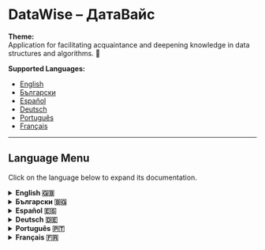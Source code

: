 # DataWise – ДатаВайс

**Theme:**  
Application for facilitating acquaintance and deepening knowledge in data structures and algorithms. 🚀

**Supported Languages:**  
- [English](#english)
- [Български](#български)
- [Español](#español)
- [Deutsch](#deutsch)
- [Português](#português)
- [Français](#français)

---

## Language Menu

Click on the language below to expand its documentation.

<details>
  <summary id="english"><strong>English 🇬🇧</strong></summary>

  ### 1. Authors & Supervisor

  - **Alex Ivailov Stefanov**  
    - Address: Kazanlak, “Dobri Kehayov” St. No. 13 🏠  
    - Phone: 0889475177 📞  
    - Email: [rlgalexbgto@gmail.com](mailto:rlgalexbgto@gmail.com) ✉️  
    - School: PPMG “Nikola Obreschkov” 🎓  
    - Class: 11B

  - **Supervisor: Zdravka Stefanova Dimitrova**  
    - Phone: 0893422519 📞  
    - Email: [dimitrova@pmgkk.com](mailto:dimitrova@pmgkk.com) ✉️  
    - Position: Teacher of Informatics and Information Technologies 👩‍🏫

  ### 2. Project Summary & Objectives

  **Goals:**  
  DataWise is designed for aspiring programmers by providing a platform to enhance skills in data structures and algorithms—essential for technical interviews at top tech companies. 💡

  **Context:**  
  Technical interviews often require deep understanding of algorithms and data structures. DataWise combines a custom AI model (developed entirely in Python without external libraries) with traditional educational resources for a comprehensive learning experience. 🎯

  **Key Project Phases:**  
  - Idea formulation 💭  
  - Architectural design 🏗️  
  - Ecosystem configuration ⚙️  
  - Studying Artificial Intelligence 🤖  
  - Building the AI model architecture  
  - Learning Front-End (TypeScript, Angular) and Python 🐍  
  - Creating a dataset (~10,000 examples) 📊  
  - Implementing the AI model  
  - Logo and design development 🎨  
  - Testing, optimization, and feedback collection 🛠️

  ### 3. Complexity & Mathematical Challenges

  - **Linear Algebra & Matrix Operations:** Essential for model training (e.g., combining multi-dimensional data in convolution layers). ➗  
  - **Activation Function & Differentiability:** Uses ReLU to transform data, crucial for effective backpropagation. 🔄  
  - **Optimization & Gradient Descent:** Trained using stochastic gradient descent with adaptive learning techniques to avoid local minima. 📉  
  - **Backpropagation:** Involves computing gradients through complex layer connections. 🔍  
  - **Normalization & Regularization:** Techniques like batch normalization and L2 regularization ensure stable training. ⚖️

  ### 4. Data Set Details

  - **Source & Copyright:**  
    All data have been personally collected and are protected under the MIT License. 🔒
    
  - **Size & Structure:**  
    The dataset includes nearly 10,000 carefully selected examples for training and validation. 📚
    
  - **Categories:**  
    - BFS (Breadth-First Search)  
    - DFS (Depth-First Search)  
    - Two Pointers  
    - Dynamic Programming  
    - Greedy Algorithm  
    - Backtracking  
    - Binary Search  
    - Disjoint Set  
    - Game Theory  
    - N/A (Undefined/Other) 📑

  ### 5. Ecosystems & Integration

  DataWise integrates multiple technologies:
  - **Angular (Front-End):** Provides a modern, interactive UI via RESTful APIs. 💻  
  - **Flask (Python):** Hosts the AI model and handles complex computations. 🐍  
  - **ASP.NET:** Implements additional services and business logic. 🔌  
  - **Cross-Layer Integration:** Ensures all components work in harmony. 🤝

  ### 6. Architecture & Components

  - **DataWise.AI:**  
    Contains the AI module built in Python (using a custom TextCNN model via Flask). 🤖
  
  - **DataWise.Api:**  
    An API layer based on ASP.NET that connects the AI module with the UI. 🔗
  
  - **DataWise.Client:**  
    The front-end application built with Angular, delivering an intuitive user interface. 🌐
  
  - **DataWise.Core:**  
    Core services and business logic using .NET for backend operations. ⚙️
  
  - **DataWise.Data:**  
    Manages data storage and access (both relational and non-relational databases). 🗄️
  
  - **DataWise.Common:**  
    Contains shared constants and helper functions. 🔧

  ### 7. Functionalities

  **Current Functionalities:**  
  - **Local Model Execution:** The AI model processes input text and provides automatic categorization. 🔄  
  - **Web Interface with Categorization:** Users input text and receive immediate feedback. 🌟  
  - **Knowledge Nexus:** An educational module offering source code, descriptions, comparisons, and more for interview preparation. 📘  
  - **Data Chartizer:** Quickly processes large datasets to generate custom charts. 📈

  ### 8. Implementation Details (Overview)

  The AI module, based on a TextCNN architecture, processes text by converting it into numerical vectors and applying sequential operations like convolution, pooling, and a fully connected layer to classify input data. The training involves backpropagation to update the model parameters. 🧠

  ### 9. Conclusion

  DataWise offers an innovative, comprehensive solution for preparing candidates for technical interviews by combining advanced AI algorithms with a modular, scalable architecture. This project equips users with both deep theoretical knowledge and practical skills essential for success. 🎓

  ### 10. License & Contact

  **License:**  
  This project is licensed under the [MIT License](LICENSE). 📄

  **Contact:**  
  - **Alex Ivailov Stefanov** – Email: [rlgalexbgto@gmail.com](mailto:rlgalexbgto@gmail.com)  
  - **Supervisor: Zdravka Stefanova Dimitrova** – Email: [dimitrova@pmgkk.com](mailto:dimitrova@pmgkk.com) 📬

</details>

<details>
  <summary id="български"><strong>Български 🇧🇬</strong></summary>

  ### 1. Автори и Ръководител

  - **Алекс Ивайлов Стефанов**  
    - Адрес: гр. Казанлък, ул. „Добри Кехайов“ №13 🏠  
    - Телефон: 0889475177 📞  
    - Email: [rlgalexbgto@gmail.com](mailto:rlgalexbgto@gmail.com) ✉️  
    - Училище: ППМГ „Никола Обрешков“ 🎓  
    - Клас: 11б

  - **Ръководител: Здравка Стефанова Димитрова**  
    - Телефон: 0893422519 📞  
    - Email: [dimitrova@pmgkk.com](mailto:dimitrova@pmgkk.com) ✉️  
    - Длъжност: Учител по информатика и информационни технологии 👩‍🏫

  ### 2. Резюме и Цели

  **Цели:**  
  DataWise е насочен към кандидатите в програмирането, като им предоставя платформа за усъвършенстване на знанията по структури от данни и алгоритми – умения, критични за интервюта в водещи технологични компании. 💡

  **Контекст:**  
  Интервютата изискват задълбочено познаване на алгоритми и структури от данни. DataWise съчетава собствен AI модел (разработен изцяло на Python без външни библиотеки) с традиционни образователни ресурси. 🎯

  **Основни етапи:**  
  - Формулиране на идеята 💭  
  - Изграждане на архитектура 🏗️  
  - Конфигуриране на екосистемата ⚙️  
  - Изучаване на AI 🤖  
  - Изграждане на архитектурата на AI модела  
  - Обучение по Front-End (TypeScript, Angular) и Python 🐍  
  - Създаване на dataset (~10,000 примера) 📊  
  - Имплементация на AI модела  
  - Разработка на лого и дизайн 🎨  
  - Тестване, оптимизация и събиране на обратна връзка 🛠️

  ### 3. Математически Сложности

  - **Линейна алгебра и матрични операции:** Ключови за обучението на модела (например, комбиниране на данни в конволюционните слоеве). ➗  
  - **Функция на активация и диференциируемост:** Използва се ReLU за трансформация на входните данни, необходима за успешното backpropagation. 🔄  
  - **Оптимизация и градиентен спуск:** Обучението става чрез стохастичен градиентен спуск с адаптивни техники. 📉  
  - **Обратна разпространение:** Изчисляване на градиенти през сложни слоеве. 🔍  
  - **Нормализация и регуларизация:** Batch normalization и L2-регуларизация за стабилност на обучението. ⚖️

  ### 4. Данни (Dataset)

  - **Източник и авторски права:**  
    Всички данни са събрани и подготвени лично и са защитени с MIT лиценз. 🔒
    
  - **Размер и структура:**  
    Dataset съдържа близо 10,000 примера за обучение и валидиране. 📚
    
  - **Категории:**  
    - BFS (Обхождане в ширина)  
    - DFS (Обхождане в дълбочина)  
    - Two Pointers  
    - Dynamic Programming  
    - Greedy Algorithm  
    - Backtracking  
    - Binary Search  
    - Disjoint Set  
    - Game Theory  
    - N/A (Неопределено/Други) 📑

  ### 5. Екосистеми и Интеграция

  - **Angular (Front-End):** Осигурява модерен, интерактивен интерфейс чрез RESTful API. 💻  
  - **Flask (Python):** Изпълнява AI модела и сложните изчисления. 🐍  
  - **ASP.NET:** Реализира допълнителни услуги и бизнес логика. 🔌  
  - **Свързаност:** Интеграцията на различните технологии гарантира синхронна работа. 🤝

  ### 6. Архитектура и Компоненти

  - **DataWise.AI:**  
    Съдържа AI модул, разработен на Python (TextCNN чрез Flask). 🤖
  
  - **DataWise.Api:**  
    API слой, базиран на ASP.NET, свързващ AI модула с интерфейса. 🔗
  
  - **DataWise.Client:**  
    Фронтенд, разработен с Angular, предоставящ интуитивен потребителски интерфейс. 🌐
  
  - **DataWise.Core:**  
    Основни услуги и бизнес логика, реализирани на .NET. ⚙️
  
  - **DataWise.Data:**  
    Слой за управление на данните (релационни и нерелационни бази). 🗄️
  
  - **DataWise.Common:**  
    Общи константи и помощни функции. 🔧

  ### 7. Функционалности

  **Сегашни функционалности:**  
  - **Локално изпълнение на модела:** Моделът обработва входни данни и извършва автоматична категоризация. 🔄  
  - **Уеб интерфейс с категоризация:** Потребителите въвеждат текст и получават незабавна обратна връзка. 🌟  
  - **Knowledge Nexus:** Образователен модул с информация за подготовка за интервюта и изпити. 📘  
  - **Data Chartizer:** Обработка на големи datasets за генериране на персонализирани диаграми. 📈

  ### 8. Реализация (Обща Описание)

  AI модулът, базиран на TextCNN архитектура, преобразува текст в числови вектори и извършва последователни операции като конволюция, пул и напълно свързан слой за класификация. Обучението се извършва чрез backpropagation за актуализиране на параметрите. 🧠

  ### 9. Заключение

  DataWise е иновативно решение за подготовка на кандидати за технически интервюта. Чрез интегриране на сложни математически алгоритми и модулна архитектура, проектът предоставя теоретични знания и практически умения, необходими за успех. 🎓

  ### 10. Лиценз и Контакт

  **Лиценз:**  
  Проектът е лицензиран под [MIT License](LICENSE). 📄

  **Контакт:**  
  - **Алекс Ивайлов Стефанов** – Email: [rlgalexbgto@gmail.com](mailto:rlgalexbgto@gmail.com)  
  - **Ръководител: Здравка Стефанова Димитрова** – Email: [dimitrova@pmgkk.com](mailto:dimitrova@pmgkk.com) 📬

</details>

<details>
  <summary id="español"><strong>Español 🇪🇸</strong></summary>

  ### 1. Autores y Supervisor

  - **Alex Ivailov Stefanov**  
    - Dirección: Kazanlak, calle “Dobri Kehayov” No. 13 🏠  
    - Teléfono: 0889475177 📞  
    - Email: [rlgalexbgto@gmail.com](mailto:rlgalexbgto@gmail.com) ✉️  
    - Escuela: PPMG “Nikola Obreschkov” 🎓  
    - Clase: 11B

  - **Supervisor: Zdravka Stefanova Dimitrova**  
    - Teléfono: 0893422519 📞  
    - Email: [dimitrova@pmgkk.com](mailto:dimitrova@pmgkk.com) ✉️  
    - Cargo: Profesora de Informática y Tecnologías de la Información 👩‍🏫

  ### 2. Resumen y Objetivos

  **Objetivos:**  
  DataWise está diseñado para preparar a futuros programadores, proporcionando una plataforma para mejorar conocimientos en estructuras de datos y algoritmos, esenciales para entrevistas en grandes empresas tecnológicas. 💡

  **Contexto:**  
  Las entrevistas requieren un profundo entendimiento de algoritmos y estructuras de datos. DataWise combina un modelo de IA personalizado (desarrollado íntegramente en Python sin bibliotecas externas) con recursos educativos tradicionales. 🎯

  **Fases del Proyecto:**  
  - Formulación de la idea 💭  
  - Diseño arquitectónico 🏗️  
  - Configuración del ecosistema ⚙️  
  - Estudio de la IA 🤖  
  - Construcción de la arquitectura del modelo  
  - Aprendizaje de Front-End (TypeScript, Angular) y Python 🐍  
  - Creación de un dataset (~10,000 ejemplos) 📊  
  - Implementación del modelo  
  - Desarrollo de logotipo y diseño 🎨  
  - Pruebas, optimización y retroalimentación 🛠️

  ### 3. Complejidades y Desafíos Matemáticos

  - **Álgebra Lineal y Operaciones Matriciales:** Cruciales para el entrenamiento del modelo (por ejemplo, combinar datos en capas de convolución). ➗  
  - **Función de Activación y Diferenciabilidad:** Se utiliza ReLU, imprescindible para una correcta retropropagación. 🔄  
  - **Optimización y Descenso de Gradiente:** Se emplea SGD con técnicas adaptativas y momentum para evitar mínimos locales. 📉  
  - **Backpropagation:** Cálculo y seguimiento de gradientes a través de operaciones complejas. 🔍  
  - **Normalización y Regularización:** Técnicas como batch normalization y L2 regularización estabilizan el entrenamiento. ⚖️

  ### 4. Detalles del Dataset

  - **Fuente y Derechos:**  
    Los datos han sido recolectados y preparados personalmente y están protegidos bajo la licencia MIT. 🔒
    
  - **Tamaño y Estructura:**  
    Un dataset con casi 10,000 ejemplos para entrenamiento y validación. 📚
    
  - **Categorías:**  
    - BFS (Búsqueda en anchura)  
    - DFS (Búsqueda en profundidad)  
    - Two Pointers  
    - Dynamic Programming  
    - Greedy Algorithm  
    - Backtracking  
    - Binary Search  
    - Disjoint Set  
    - Game Theory  
    - N/A (Indefinido/Otros) 📑

  ### 5. Ecosistemas e Integración

  DataWise integra:
  - **Angular (Front-End):** Proporciona una interfaz moderna e interactiva a través de APIs RESTful. 💻  
  - **Flask (Python):** Hospeda el modelo de IA y realiza cálculos complejos. 🐍  
  - **ASP.NET:** Implementa servicios adicionales y la lógica de negocio. 🔌  
  - **Integración Total:** Todos los componentes trabajan de manera coordinada. 🤝

  ### 6. Arquitectura y Componentes

  - **DataWise.AI:**  
    Contiene el módulo de IA desarrollado en Python (modelo TextCNN a través de Flask). 🤖
  
  - **DataWise.Api:**  
    Capa API basada en ASP.NET que conecta el módulo de IA con la interfaz de usuario. 🔗
  
  - **DataWise.Client:**  
    Aplicación front-end desarrollada con Angular. 🌐
  
  - **DataWise.Core:**  
    Servicios centrales y lógica de negocio en .NET. ⚙️
  
  - **DataWise.Data:**  
    Gestión de datos en bases de datos relacionales y no relacionales. 🗄️
  
  - **DataWise.Common:**  
    Constantes y funciones auxiliares reutilizables. 🔧

  ### 7. Funcionalidades

  **Funcionalidades Actuales:**  
  - **Ejecución Local del Modelo:** El modelo procesa el texto y clasifica automáticamente. 🔄  
  - **Interfaz Web con Categorización:** Los usuarios ingresan texto y reciben retroalimentación inmediata. 🌟  
  - **Knowledge Nexus:** Módulo educativo con código, descripciones y comparaciones para preparación. 📘  
  - **Data Chartizer:** Procesa grandes datasets para generar gráficos personalizados. 📈

  ### 8. Descripción de la Implementación (Resumen)

  El módulo de IA basado en TextCNN transforma el texto en vectores numéricos y aplica operaciones secuenciales como convolución, pooling y una capa completamente conectada para clasificar los datos. El entrenamiento utiliza backpropagation para ajustar los parámetros del modelo. 🧠

  ### 9. Conclusión

  DataWise ofrece una solución innovadora y completa para preparar a los candidatos en entrevistas técnicas, combinando algoritmos avanzados y una arquitectura modular para brindar tanto conocimientos teóricos como prácticos. 🎓

  ### 10. Licencia y Contacto

  **Licencia:**  
  Este proyecto está licenciado bajo la [MIT License](LICENSE). 📄

  **Contacto:**  
  - **Alex Ivailov Stefanov** – Email: [rlgalexbgto@gmail.com](mailto:rlgalexbgto@gmail.com)  
  - **Supervisor: Zdravka Stefanova Dimitrova** – Email: [dimitrova@pmgkk.com](mailto:dimitrova@pmgkk.com) 📬

</details>

<details>
  <summary id="deutsch"><strong>Deutsch 🇩🇪</strong></summary>

  ### 1. Autoren und Betreuer

  - **Alex Ivailov Stefanov**  
    - Adresse: Kazanlak, „Dobri Kehayov“ Str. Nr. 13 🏠  
    - Telefon: 0889475177 📞  
    - Email: [rlgalexbgto@gmail.com](mailto:rlgalexbgto@gmail.com) ✉️  
    - Schule: PPMG „Nikola Obreschkov“ 🎓  
    - Klasse: 11B

  - **Betreuer: Zdravka Stefanova Dimitrova**  
    - Telefon: 0893422519 📞  
    - Email: [dimitrova@pmgkk.com](mailto:dimitrova@pmgkk.com) ✉️  
    - Position: Lehrerin für Informatik und Informationstechnologien 👩‍🏫

  ### 2. Projektübersicht und Ziele

  **Ziele:**  
  DataWise richtet sich an angehende Programmierer und bietet eine Plattform zur Vertiefung der Kenntnisse in Datenstrukturen und Algorithmen – essenziell für technische Interviews bei führenden Technologieunternehmen. 💡

  **Kontext:**  
  Technische Interviews erfordern ein tiefes Verständnis von Algorithmen und Datenstrukturen. DataWise kombiniert ein eigens entwickeltes KI-Modell (komplett in Python ohne externe Bibliotheken) mit traditionellen Lernressourcen. 🎯

  **Projektphasen:**  
  - Ideenfindung 💭  
  - Architekturgestaltung 🏗️  
  - Konfiguration des Ökosystems ⚙️  
  - Studium der KI 🤖  
  - Aufbau der Modellarchitektur  
  - Lernen von Front-End (TypeScript, Angular) und Python 🐍  
  - Erstellung eines Datensatzes (~10.000 Beispiele) 📊  
  - Implementierung des Modells  
  - Logo- und Designentwicklung 🎨  
  - Testen, Optimierung und Feedback 🛠️

  ### 3. Mathematische Herausforderungen

  - **Lineare Algebra und Matrixoperationen:** Wichtig für das Training (z. B. Kombination von Daten in Convolution-Schichten). ➗  
  - **Aktivierungsfunktion und Differenzierbarkeit:** ReLU wird verwendet und muss differenzierbar sein für effektives Backpropagation. 🔄  
  - **Optimierung und Gradientenabstieg:** Einsatz von SGD mit adaptiver Lernrate und Momentum zur Vermeidung lokaler Minima. 📉  
  - **Backpropagation:** Komplexe Berechnungen der Gradienten über die Schichten. 🔍  
  - **Normalisierung und Regularisierung:** Batch Normalization und L2-Regularisierung stabilisieren das Training. ⚖️

  ### 4. Datensatzdetails

  - **Quelle und Urheberrecht:**  
    Alle Daten wurden persönlich gesammelt und sind durch die MIT-Lizenz geschützt. 🔒
    
  - **Größe und Struktur:**  
    Ein Datensatz mit nahezu 10.000 Beispielen zur Ausbildung und Validierung. 📚
    
  - **Kategorien:**  
    - BFS (Breitensuche)  
    - DFS (Tiefensuche)  
    - Two Pointers  
    - Dynamic Programming  
    - Greedy Algorithm  
    - Backtracking  
    - Binary Search  
    - Disjoint Set  
    - Game Theory  
    - N/A (Nicht definiert/Andere) 📑

  ### 5. Ökosysteme und Integration

  DataWise integriert:
  - **Angular (Front-End):** Bietet eine moderne, interaktive Oberfläche über RESTful APIs. 💻  
  - **Flask (Python):** Hoster des KI-Modells und Durchführung komplexer Berechnungen. 🐍  
  - **ASP.NET:** Implementiert zusätzliche Dienste und Geschäftslogik. 🔌  
  - **Integration:** Sorgt für einen reibungslosen Betrieb aller Komponenten. 🤝

  ### 6. Architektur und Komponenten

  - **DataWise.AI:**  
    Enthält das in Python entwickelte KI-Modul (TextCNN über Flask). 🤖
  
  - **DataWise.Api:**  
    Eine auf ASP.NET basierende API-Schicht, die das KI-Modul mit der Benutzeroberfläche verbindet. 🔗
  
  - **DataWise.Client:**  
    Das Front-End, entwickelt mit Angular. 🌐
  
  - **DataWise.Core:**  
    Zentrale Dienste und Geschäftslogik in .NET. ⚙️
  
  - **DataWise.Data:**  
    Verwaltung der Daten in relationalen und nicht-relationalen Datenbanken. 🗄️
  
  - **DataWise.Common:**  
    Gemeinsame Konstanten und Hilfsfunktionen. 🔧

  ### 7. Funktionalitäten

  **Aktuelle Funktionen:**  
  - **Lokale Ausführung des Modells:** Das Modell verarbeitet Eingabedaten und klassifiziert automatisch. 🔄  
  - **Webbasierte Kategorisierung:** Benutzer geben Text ein und erhalten sofortiges Feedback. 🌟  
  - **Knowledge Nexus:** Bildungsmodul mit Quellcode, Beschreibungen und Vergleichen zur Vorbereitung. 📘  
  - **Data Chartizer:** Schnelle Verarbeitung großer Datensätze zur Erstellung personalisierter Diagramme. 📈

  ### 8. Implementierungsdetails (Kurzbeschreibung)

  Das KI-Modul basiert auf einer TextCNN-Architektur, die Text in numerische Vektoren umwandelt und durch mehrere Schichten (Convolution, Pooling, Fully Connected) klassifiziert. Das Training erfolgt über Backpropagation. 🧠

  ### 9. Fazit

  DataWise demonstriert hohes technisches Potenzial und bietet eine umfassende Lösung zur Vorbereitung auf technische Interviews. Die Kombination aus fortschrittlichen Algorithmen und einer modularen Architektur vermittelt sowohl theoretisches Wissen als auch praktische Fähigkeiten. 🎓

  ### 10. Lizenz und Kontakt

  **Lizenz:**  
  Dieses Projekt steht unter der [MIT License](LICENSE). 📄

  **Kontakt:**  
  - **Alex Ivailov Stefanov** – Email: [rlgalexbgto@gmail.com](mailto:rlgalexbgto@gmail.com)  
  - **Betreuerin: Zdravka Stefanova Dimitrova** – Email: [dimitrova@pmgkk.com](mailto:dimitrova@pmgkk.com) 📬

</details>

<details>
  <summary id="português"><strong>Português 🇵🇹</strong></summary>

  ### 1. Autores e Supervisor

  - **Alex Ivailov Stefanov**  
    - Endereço: Kazanlak, “Dobri Kehayov” St. Nº 13 🏠  
    - Telefone: 0889475177 📞  
    - Email: [rlgalexbgto@gmail.com](mailto:rlgalexbgto@gmail.com) ✉️  
    - Escola: PPMG “Nikola Obreschkov” 🎓  
    - Turma: 11B

  - **Supervisor: Zdravka Stefanova Dimitrova**  
    - Telefone: 0893422519 📞  
    - Email: [dimitrova@pmgkk.com](mailto:dimitrova@pmgkk.com) ✉️  
    - Cargo: Professora de Informática e Tecnologias da Informação 👩‍🏫

  ### 2. Resumo e Objetivos

  **Objetivos:**  
  DataWise foi criado para preparar futuros programadores, oferecendo uma plataforma para aprimorar conhecimentos em estruturas de dados e algoritmos – habilidades essenciais para entrevistas em grandes empresas de tecnologia. 💡

  **Contexto:**  
  Entrevistas técnicas exigem um entendimento profundo de algoritmos e estruturas de dados. DataWise combina um modelo de IA personalizado (desenvolvido inteiramente em Python sem bibliotecas externas) com recursos educacionais tradicionais. 🎯

  **Fases do Projeto:**  
  - Formulação da ideia 💭  
  - Design arquitetônico 🏗️  
  - Configuração do ecossistema ⚙️  
  - Estudo de IA 🤖  
  - Construção da arquitetura do modelo  
  - Aprendizado de Front-End (TypeScript, Angular) e Python 🐍  
  - Criação de um dataset (~10,000 exemplos) 📊  
  - Implementação do modelo  
  - Desenvolvimento do logotipo e design 🎨  
  - Testes, otimização e coleta de feedback 🛠️

  ### 3. Desafios Matemáticos

  - **Álgebra Linear e Operações Matriciais:** Fundamentais para o treinamento (por exemplo, combinar dados em camadas de convolução). ➗  
  - **Função de Ativação e Diferenciabilidade:** A função ReLU deve ser diferenciável para o backpropagation funcionar corretamente. 🔄  
  - **Otimização e Gradiente Descendente:** Uso de SGD com técnicas adaptativas e momentum para evitar mínimos locais. 📉  
  - **Backpropagation:** Cálculo e propagação de gradientes através de operações não lineares. 🔍  
  - **Normalização e Regularização:** Batch normalization e L2 regularização garantem a estabilidade do treinamento. ⚖️

  ### 4. Detalhes do Dataset

  - **Fonte e Direitos:**  
    Todos os dados foram coletados e preparados pessoalmente e estão protegidos pela licença MIT. 🔒
    
  - **Tamanho e Estrutura:**  
    Um dataset com cerca de 10,000 exemplos para treinamento e validação. 📚
    
  - **Categorias:**  
    - BFS (Busca em Largura)  
    - DFS (Busca em Profundidade)  
    - Two Pointers  
    - Dynamic Programming  
    - Greedy Algorithm  
    - Backtracking  
    - Binary Search  
    - Disjoint Set  
    - Game Theory  
    - N/A (Indefinido/Outros) 📑

  ### 5. Ecossistemas e Integração

  DataWise integra:
  - **Angular (Front-End):** Oferece uma interface moderna que se comunica via APIs RESTful. 💻  
  - **Flask (Python):** Hospeda o modelo de IA e realiza cálculos complexos. 🐍  
  - **ASP.NET:** Implementa serviços adicionais e lógica de negócio através de endpoints padronizados. 🔌  
  - **Integração Completa:** Todos os componentes funcionam de forma coordenada. 🤝

  ### 6. Arquitetura e Componentes

  - **DataWise.AI:**  
    Contém o módulo de IA desenvolvido em Python (modelo TextCNN via Flask). 🤖
  
  - **DataWise.Api:**  
    Camada de API baseada em ASP.NET que conecta o módulo de IA à interface do usuário. 🔗
  
  - **DataWise.Client:**  
    Aplicação front-end desenvolvida com Angular. 🌐
  
  - **DataWise.Core:**  
    Serviços centrais e lógica de negócio implementados em .NET. ⚙️
  
  - **DataWise.Data:**  
    Gerenciamento de dados em bancos relacionais e não relacionais. 🗄️
  
  - **DataWise.Common:**  
    Constantes e funções auxiliares reutilizáveis. 🔧

  ### 7. Funcionalidades

  **Funcionalidades Atuais:**  
  - **Execução Local do Modelo:** O modelo processa dados de entrada e realiza classificação automática. 🔄  
  - **Interface Web com Categorização:** Usuários inserem texto e recebem feedback imediato. 🌟  
  - **Knowledge Nexus:** Módulo educativo com código, descrições e comparações para preparação. 📘  
  - **Data Chartizer:** Processa grandes datasets para gerar gráficos personalizados. 📈

  ### 8. Detalhes da Implementação (Visão Geral)

  O módulo de IA baseado em TextCNN transforma o texto em vetores numéricos e aplica operações sequenciais (como convolução, pooling e uma camada totalmente conectada) para classificar os dados. O treinamento utiliza backpropagation para atualizar os parâmetros do modelo. 🧠

  ### 9. Conclusão

  DataWise representa uma solução inovadora e abrangente para preparar candidatos para entrevistas técnicas, combinando algoritmos avançados com uma arquitetura modular que fornece conhecimentos teóricos e habilidades práticas essenciais. 🎓

  ### 10. Licença e Contato

  **Licença:**  
  Este projeto está licenciado sob a [MIT License](LICENSE). 📄

  **Contato:**  
  - **Alex Ivailov Stefanov** – Email: [rlgalexbgto@gmail.com](mailto:rlgalexbgto@gmail.com)  
  - **Supervisor: Zdravka Stefanova Dimitrova** – Email: [dimitrova@pmgkk.com](mailto:dimitrova@pmgkk.com) 📬

</details>

<details>
  <summary id="français"><strong>Français 🇫🇷</strong></summary>

  ### 1. Auteurs et Superviseur

  - **Alex Ivailov Stefanov**  
    - Adresse: Kazanlak, rue “Dobri Kehayov” No. 13 🏠  
    - Téléphone: 0889475177 📞  
    - Email: [rlgalexbgto@gmail.com](mailto:rlgalexbgto@gmail.com) ✉️  
    - École: PPMG “Nikola Obreschkov” 🎓  
    - Classe: 11B

  - **Superviseur: Zdravka Stefanova Dimitrova**  
    - Téléphone: 0893422519 📞  
    - Email: [dimitrova@pmgkk.com](mailto:dimitrova@pmgkk.com) ✉️  
    - Poste: Enseignante en Informatique et Technologies de l'Information 👩‍🏫

  ### 2. Résumé et Objectifs

  **Objectifs :**  
  DataWise vise à préparer les futurs programmeurs en offrant une plateforme pour approfondir leurs connaissances en structures de données et algorithmes – compétences essentielles pour les entretiens techniques dans les grandes entreprises technologiques. 💡

  **Contexte :**  
  Les entretiens techniques requièrent une compréhension approfondie des algorithmes et des structures de données. DataWise combine un modèle d'IA personnalisé (développé intégralement en Python sans bibliothèques externes) avec des ressources éducatives traditionnelles. 🎯

  **Phases du Projet :**  
  - Formulation de l'idée 💭  
  - Conception architecturale 🏗️  
  - Configuration de l'écosystème ⚙️  
  - Étude de l'IA 🤖  
  - Construction de l'architecture du modèle  
  - Apprentissage du Front-End (TypeScript, Angular) et de Python 🐍  
  - Création d'un dataset (~10 000 exemples) 📊  
  - Implémentation du modèle  
  - Développement du logo et du design 🎨  
  - Tests, optimisation et collecte de feedback 🛠️

  ### 3. Défis Mathématiques

  - **Algèbre Linéaire et Opérations Matricielles :** Essentielles pour l'entraînement (par exemple, combiner les données dans les couches de convolution). ➗  
  - **Fonction d'Activation et Différentiabilité :** L'utilisation de ReLU nécessite qu'elle soit différentiable pour un backpropagation efficace. 🔄  
  - **Optimisation et Descente de Gradient :** Utilisation du SGD avec des techniques adaptatives et du momentum pour éviter les minima locaux. 📉  
  - **Backpropagation :** Calcul et propagation des gradients à travers des opérations complexes. 🔍  
  - **Normalisation et Régularisation :** Batch normalization et régularisation L2 assurent la stabilité de l'entraînement. ⚖️

  ### 4. Détails du Dataset

  - **Source et Droits :**  
    Toutes les données ont été collectées et préparées personnellement et sont protégées par la licence MIT. 🔒
    
  - **Taille et Structure :**  
    Un dataset comprenant près de 10 000 exemples pour l'entraînement et la validation. 📚
    
  - **Catégories :**  
    - BFS (Recherche en largeur)  
    - DFS (Recherche en profondeur)  
    - Two Pointers  
    - Dynamic Programming  
    - Greedy Algorithm  
    - Backtracking  
    - Binary Search  
    - Disjoint Set  
    - Game Theory  
    - N/A (Indéfini/Autres) 📑

  ### 5. Écosystèmes et Intégration

  DataWise intègre :
  - **Angular (Front-End) :** Fournit une interface moderne et interactive via des APIs RESTful. 💻  
  - **Flask (Python) :** Héberge le modèle d'IA et effectue des calculs complexes. 🐍  
  - **ASP.NET :** Implémente des services additionnels et la logique métier. 🔌  
  - **Intégration Globale :** Assure le fonctionnement synchronisé de tous les composants. 🤝

  ### 6. Architecture et Composants

  - **DataWise.AI :**  
    Contient le module d'IA développé en Python (modèle TextCNN accessible via Flask). 🤖
  
  - **DataWise.Api :**  
    Une couche API basée sur ASP.NET reliant le module d'IA à l'interface utilisateur. 🔗
  
  - **DataWise.Client :**  
    L'application front-end développée en Angular. 🌐
  
  - **DataWise.Core :**  
    Fournit les services centraux et la logique métier en .NET. ⚙️
  
  - **DataWise.Data :**  
    Gère le stockage et l'accès aux données (bases de données relationnelles et non relationnelles). 🗄️
  
  - **DataWise.Common :**  
    Constantes communes et fonctions utilitaires réutilisables. 🔧

  ### 7. Fonctionnalités

  **Fonctionnalités Actuelles :**  
  - **Exécution Locale du Modèle :** Le modèle traite les données d'entrée et effectue une classification automatique. 🔄  
  - **Interface Web avec Catégorisation :** Les utilisateurs saisissent du texte et reçoivent un retour immédiat. 🌟  
  - **Knowledge Nexus :** Module éducatif fournissant code source, descriptions, comparaisons et autres informations pour la préparation. 📘  
  - **Data Chartizer :** Permet de traiter rapidement de grands datasets pour générer des graphiques personnalisés. 📈

  ### 8. Description de l'Implémentation (Résumé)

  Le module d'IA, basé sur une architecture TextCNN, transforme le texte en vecteurs numériques et applique des opérations séquentielles (convolution, pooling, couche entièrement connectée) pour classer les données. L'entraînement utilise la rétropropagation pour ajuster les paramètres du modèle. 🧠

  ### 9. Conclusion

  DataWise offre une solution innovante et complète pour préparer les candidats aux entretiens techniques. La combinaison d'algorithmes avancés et d'une architecture modulaire permet d'acquérir à la fois des connaissances théoriques et des compétences pratiques essentielles. 🎓

  ### 10. Licence et Contact

  **Licence :**  
  Ce projet est sous licence [MIT License](LICENSE). 📄

  **Contact :**  
  - **Alex Ivailov Stefanov** – Email: [rlgalexbgto@gmail.com](mailto:rlgalexbgto@gmail.com)  
  - **Superviseure : Zdravka Stefanova Dimitrova** – Email: [dimitrova@pmgkk.com](mailto:dimitrova@pmgkk.com) 📬

</details>
